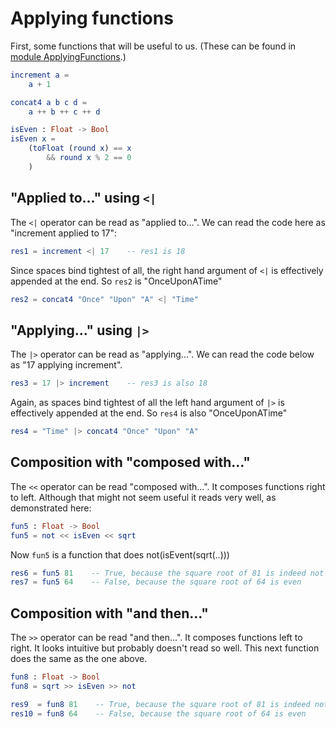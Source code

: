 # Applying functions

First, some functions that will be useful to us. (These can be found in
[module ApplyingFunctions](ApplyingFunctions.elm).)

```elm
increment a =
    a + 1

concat4 a b c d =
    a ++ b ++ c ++ d

isEven : Float -> Bool
isEven x =
    (toFloat (round x) == x
        && round x % 2 == 0
    )
```

## "Applied to..." using `<|`

The `<|` operator can be read as "applied to...".
We can read the code here as "increment applied to 17":

```elm
res1 = increment <| 17    -- res1 is 18
```

Since spaces bind tightest of all, the right hand argument of `<|` is
effectively appended at the end. So `res2` is "OnceUponATime"

```elm
res2 = concat4 "Once" "Upon" "A" <| "Time"
```

## "Applying..." using `|>`

The `|>` operator can be read as "applying...".
We can read the code below as "17 applying increment".

```elm
res3 = 17 |> increment    -- res3 is also 18
```

Again, as spaces bind tightest of all the left hand argument of `|>` is
effectively appended at the end. So `res4` is also "OnceUponATime"

```elm
res4 = "Time" |> concat4 "Once" "Upon" "A"
```

## Composition with "composed with..."

The `<<` operator can be read "composed with...".
It composes functions right to left. Although that might not
seem useful it reads very well, as demonstrated here:

```elm
fun5 : Float -> Bool
fun5 = not << isEven << sqrt
```

Now `fun5` is a function that does not(isEvent(sqrt(..)))

```elm
res6 = fun5 81    -- True, because the square root of 81 is indeed not even
res7 = fun5 64    -- False, because the square root of 64 is even
```

## Composition with "and then..."

The `>>` operator can be read "and then...".
It composes functions left to right. It looks intuitive but
probably doesn't read so well.
This next function does the same as the one above.

```elm
fun8 : Float -> Bool
fun8 = sqrt >> isEven >> not

res9  = fun8 81    -- True, because the square root of 81 is indeed not even
res10 = fun8 64    -- False, because the square root of 64 is even
```

